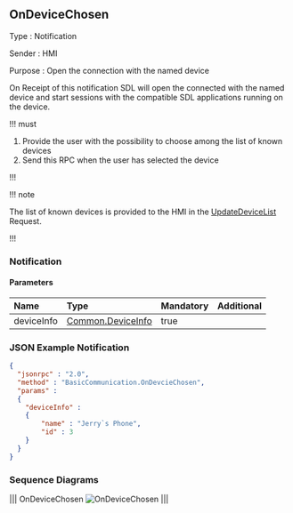 ## OnDeviceChosen

Type
: Notification

Sender
: HMI

Purpose
: Open the connection with the named device

On Receipt of this notification SDL will open the connected with the named device and start sessions with the compatible SDL applications running on the device.

!!! must

  1. Provide the user with the possibility to choose among the list of known devices
  2. Send this RPC when the user has selected the device

!!!

!!! note

The list of known devices is provided to the HMI in the [UpdateDeviceList](../UpdateDeviceList) Request.

!!!

### Notification

#### Parameters

|Name|Type|Mandatory|Additional|
|:---|:---|:--------|:---------|
|deviceInfo|[Common.DeviceInfo](../../common/structs/#deviceinfo)|true||

### JSON Example Notification
```json
{
  "jsonrpc" : "2.0",
  "method" : "BasicCommunication.OnDevcieChosen",
  "params" :
  {
    "deviceInfo" :
    {
        "name" : "Jerry`s Phone",
        "id" : 3
    }
  }
}
```

### Sequence Diagrams
|||
OnDeviceChosen
![OnDeviceChosen](./assets/OnDeviceChosen.png)
|||
